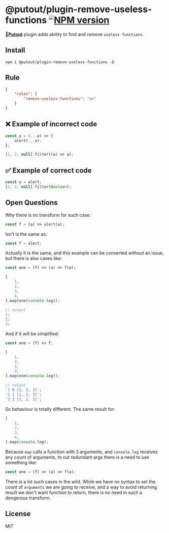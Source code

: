 # @putout/plugin-remove-useless-functions [![NPM version][NPMIMGURL]][NPMURL]

[NPMIMGURL]: https://img.shields.io/npm/v/@putout/plugin-remove-useless-functions.svg?style=flat&longCache=true
[NPMURL]: https://npmjs.org/package/@putout/plugin-remove-useless-functions "npm"

🐊[**Putout**](https://github.com/coderaiser/putout) plugin adds ability to find and remove `useless functions`.

## Install

```
npm i @putout/plugin-remove-useless-functions -D
```

## Rule

```json
{
    "rules": {
        "remove-useless-functions": "on"
    }
}
```

## ❌ Example of incorrect code

```js
const y = (...a) => {
    alert(...a);
};

[1, 2, null].filter((a) => a);
```

## ✅ Example of correct code

```js
const y = alert;
[1, 2, null].filter(Boolean);
```

## Open Questions

Why there is no transform for such case:

```js
const f = (a) => alert(a);
```

Isn't is the same as:

```js
const f = alert;
```

Actually it is the same, and this example can be converted without an issue,
but there is also cases like:

```js
const one = (f) => (a) => f(a);

[
    1,
    2,
    3,
    4,
].map(one(console.log));

// output
1;
2;
3;
```

And if it will be simplified:

```js
const one = (f) => f;

[
    1,
    2,
    3,
    4,
].map(one(console.log));

// output
'1 0 [1, 2, 3]';
'2 1 [1, 2, 3]';
'3 2 [1, 2, 3]';
```

So behaviour is totally different. The same result for:

```js
[
    1,
    2,
    3,
    4,
].map(console.log);
```

Because `map` calls a function with 3 arguments, and `console.log` receives any count of arguments,
to cut redundant args there is a need to use something like:

```js
const one = (f) => (a) => f(a);
```

There is a lot such cases in the wild. While we have no syntax to set the count of `arguments` we are going to receive,
and a way to avoid returning result we don't want function to return, there is no need in such a dengerous transform.

## License

MIT
